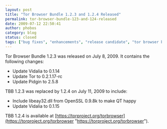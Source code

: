 ```yaml
---
layout: post
title: "Tor Browser Bundle 1.2.3 and 1.2.4 Released"
permalink: tor-browser-bundle-123-and-124-released
date: 2009-07-12 22:50:41
author: phobos
category: blog
status: closed
tags: ["bug fixes", "enhancements", "release candidate", "tor browser bundle"]
---
```


Tor Browser Bundle 1.2.3 was released on July 8, 2009. It contains the following changes:

-   Update Vidalia to 0.1.14
-   Update Tor to 0.2.1.17-rc
-   Update Pidgin to 2.5.8

TBB 1.2.3 was replaced by 1.2.4 on July 11, 2009 to include:

-   Include libeay32.dll from OpenSSL 0.9.8k to make QT happy
-   Update Vidalia to 0.1.15

TBB 1.2.4 is available at [https://torproject.org/torbrowser](https://torproject.org/torbrowser "https://torproject.org/torbrowser").
